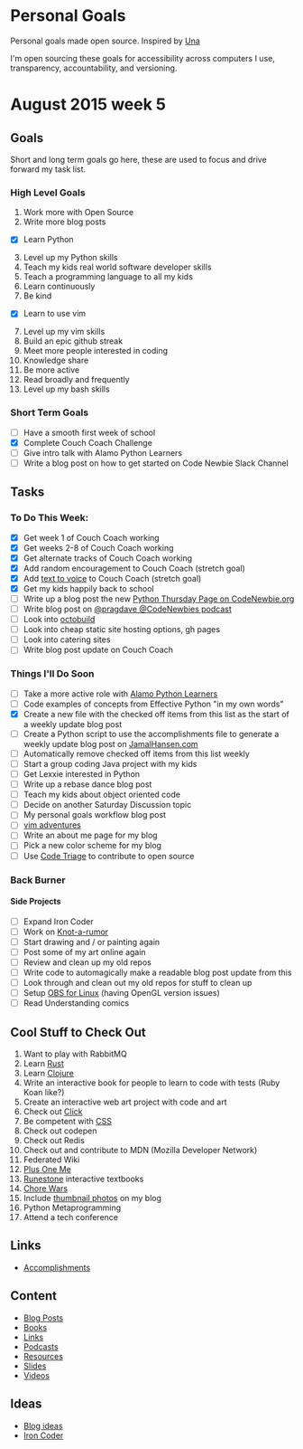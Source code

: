Personal Goals
==============

Personal goals made open source.  Inspired by [Una](http://una.im/personal-goals-guide/)

I'm open sourcing these goals for accessibility across computers I use, transparency, accountability, and versioning.

# August 2015 week 5

## Goals
Short and long term goals go here, these are used to focus and drive forward my task list.

### High Level Goals
1. Work more with Open Source
2. Write more blog posts
- [X] Learn Python
3. Level up my Python skills
4. Teach my kids real world software developer skills
4. Teach a programming language to all my kids
5. Learn continuously
6. Be kind
- [X] Learn to use vim
7. Level up my vim skills
8. Build an epic github streak
9. Meet more people interested in coding
10. Knowledge share
11. Be more active
12. Read broadly and frequently
13. Level up my bash skills

### Short Term Goals
- [ ] Have a smooth first week of school
- [X] Complete Couch Coach Challenge
- [ ] Give intro talk with Alamo Python Learners
- [ ] Write a blog post on how to get started on Code Newbie Slack Channel

## Tasks

### To Do This Week:
- [X] Get week 1 of Couch Coach working
- [X] Get weeks 2-8 of Couch Coach working
- [X] Get alternate tracks of Couch Coach working
- [X] Add random encouragement to Couch Coach (stretch goal)
- [X] Add [text to voice](http://code.activestate.com/recipes/578839-python-text-to-speech-with-pyttsx/) to Couch Coach (stretch goal)
- [X] Get my kids happily back to school
- [ ] Write up a blog post the new [Python Thursday Page on CodeNewbie.org](http://www.codenewbie.org/team-projects/python-thursday-adventure)
- [ ] Write blog post on [@pragdave @CodeNewbies podcast](http://www.codenewbie.org/podcast/the-pragmatic-programmer-i)
- [ ] Look into [octobuild](http://octobuild.com/)
- [ ] Look into cheap static site hosting options, gh pages
- [ ] Look into catering sites
- [ ] Write blog post update on Couch Coach

### Things I'll Do Soon
- [ ] Take a more active role with [Alamo Python Learners](http://www.meetup.com/Alamo-Python-Learners/)
- [ ] Code examples of concepts from Effective Python "in my own words"
- [X] Create a new file with the checked off items from this list as the start of a weekly update blog post
- [ ] Create a Python script to use the accomplishments file to generate a weekly update blog post on [JamalHansen.com](http://jamalhansen.com)
- [ ] Automatically remove checked off items from this list weekly
- [ ] Start a group coding Java project with my kids
- [ ] Get Lexxie interested in Python
- [ ] Write up a rebase dance blog post
- [ ] Teach my kids about object oriented code
- [ ] Decide on another Saturday Discussion topic
- [ ] My personal goals workflow blog post
- [ ] [vim adventures](http://vim-adventures.com/)
- [ ] Write an about me page for my blog
- [ ] Pick a new color scheme for my blog
- [ ] Use [Code Triage](http://www.codetriage.com/) to contribute to open source

### Back Burner

#### Side Projects
- [ ] Expand Iron Coder
- [ ] Work on [Knot-a-rumor](https://github.com/jamalhansen/knot-a-rumor)
- [ ] Start drawing and / or painting again
- [ ] Post some of my art online again
- [ ] Review and clean up my old repos
- [ ] Write code to automagically make a readable blog post update from this
- [ ] Look through and clean out my old repos for stuff to clean up
- [ ] Setup [OBS for Linux](http://m.webupd8.org/2015/06/how-to-stream-to-twitch-from-linux.html?m=1) (having OpenGL version issues)
- [ ] Read Understanding comics

## Cool Stuff to Check Out
1. Want to play with RabbitMQ
2. Learn [Rust](https://www.rust-lang.org/)
3. Learn [Clojure](http://clojure.org/)
4. Write an interactive book for people to learn to code with tests (Ruby Koan like?)
5. Create an interactive web art project with code and art
6. Check out [Click](http://click.pocoo.org/4/)
8. Be competent with [CSS](https://developer.mozilla.org/en-US/docs/Web/CSS)
9. Check out codepen
10. Check out Redis
11. Check out and contribute to MDN (Mozilla Developer Network)
12. Federated Wiki
13. [Plus One Me](http://plusoneme.com)
14. [Runestone](http://runestoneinteractive.org/) interactive textbooks
15. [Chore Wars](http://chorewars.com)
16. Include [thumbnail photos](http://stackoverflow.com/questions/19274463/what-is-link-rel-image-src) on my blog
17. Python Metaprogramming
18. Attend a tech conference

## Links

* [Accomplishments](https://github.com/jamalhansen/personal-goals/tree/master/accomplishments)

## Content

* [Blog Posts](https://github.com/jamalhansen/personal-goals/blob/master/content-list/blog-posts.md)
* [Books](https://github.com/jamalhansen/personal-goals/blob/master/content-list/books.md)
* [Links](https://github.com/jamalhansen/personal-goals/blob/master/content-list/links.md)
* [Podcasts](https://github.com/jamalhansen/personal-goals/blob/master/content-list/podcasts.md)
* [Resources](https://github.com/jamalhansen/personal-goals/blob/master/content-list/resources.md)
* [Slides](https://github.com/jamalhansen/personal-goals/blob/master/content-list/slides.md)
* [Videos](https://github.com/jamalhansen/personal-goals/blob/master/content-list/videos.md)

## Ideas

* [Blog ideas](https://github.com/jamalhansen/personal-goals/blob/master/ideas/blog-ideas.md)
* [Iron Coder](https://github.com/jamalhansen/personal-goals/blob/master/ideas/iron-coder.md)
